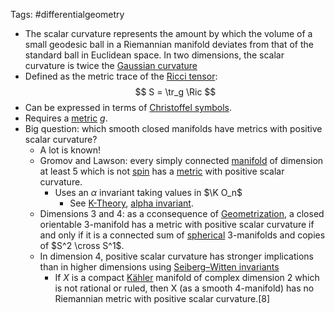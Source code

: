 Tags: #differentialgeometry

- The scalar curvature represents the amount by which the volume of a small geodesic ball in a Riemannian manifold deviates from that of the standard ball in Euclidean space. In two dimensions, the scalar curvature is twice the [Gaussian curvature](Gaussian%20curvature)
- Defined as the metric trace of the [Ricci tensor](Ricci%20curvature.md):
$$
S = \tr_g \Ric
$$
- Can be expressed in terms of [Christoffel symbols](Christoffel%20symbols).
- Requires a [metric](metric.md) $g$.
- Big question: which smooth closed manifolds have metrics with positive scalar curvature?
	- A lot is known!
	- Gromov and Lawson: every simply connected [manifold](manifold) of dimension at least 5 which is not [spin](spin) has a [metric](metric.md) with positive scalar curvature.
		- Uses an $\alpha$ invariant taking values in $\K O_n$ 
			- See [K-Theory](K-Theory.md), [alpha invariant](alpha%20invariant).
	- Dimensions 3 and 4: as a cconsequence of [Geometrization](Geometrization.md), a closed orientable 3-manifold has a metric with positive scalar curvature if and only if it is a connected sum of [spherical](aspherical%20space.md) 3-manifolds and copies of $S^2 \cross S^1$.
	- In dimension 4, positive scalar curvature has stronger implications than in higher dimensions using [Seiberg–Witten invariants](Seiberg–Witten%20invariants)
		-  If $X$ is a compact [Kähler](Kähler) manifold of complex dimension 2 which is not rational or ruled, then X (as a smooth 4-manifold) has no Riemannian metric with positive scalar curvature.[8]